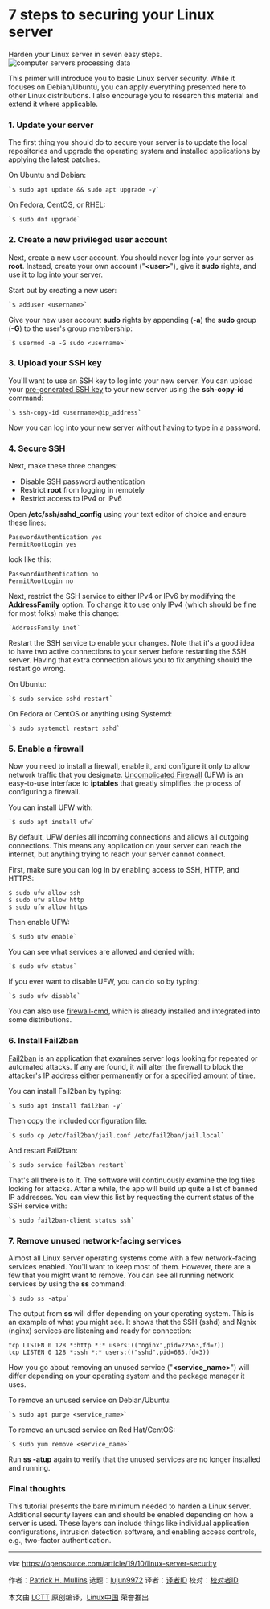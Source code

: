 [#]: collector: (lujun9972)
[#]: translator: (wxy)
[#]: reviewer: ( )
[#]: publisher: ( )
[#]: url: ( )
[#]: subject: (7 steps to securing your Linux server)
[#]: via: (https://opensource.com/article/19/10/linux-server-security)
[#]: author: (Patrick H. Mullins https://opensource.com/users/pmullins)

7 steps to securing your Linux server
======
Harden your Linux server in seven easy steps.
![computer servers processing data][1]

This primer will introduce you to basic Linux server security. While it focuses on Debian/Ubuntu, you can apply everything presented here to other Linux distributions. I also encourage you to research this material and extend it where applicable.

### 1\. Update your server

The first thing you should do to secure your server is to update the local repositories and upgrade the operating system and installed applications by applying the latest patches.

On Ubuntu and Debian:


```
`$ sudo apt update && sudo apt upgrade -y`
```

On Fedora, CentOS, or RHEL:


```
`$ sudo dnf upgrade`
```

### 2\. Create a new privileged user account

Next, create a new user account. You should never log into your server as **root**. Instead, create your own account ("**&lt;user&gt;**"), give it **sudo** rights, and use it to log into your server.

Start out by creating a new user:


```
`$ adduser <username>`
```

Give your new user account **sudo** rights by appending (**-a**) the **sudo** group (**-G**) to the user's group membership:


```
`$ usermod -a -G sudo <username>`
```

### 3\. Upload your SSH key

You'll want to use an SSH key to log into your new server. You can upload your [pre-generated SSH key][2] to your new server using the **ssh-copy-id** command:


```
`$ ssh-copy-id <username>@ip_address`
```

Now you can log into your new server without having to type in a password.

### 4\. Secure SSH

Next, make these three changes:

  * Disable SSH password authentication
  * Restrict **root** from logging in remotely
  * Restrict access to IPv4 or IPv6



Open **/etc/ssh/sshd_config** using your text editor of choice and ensure these lines:


```
PasswordAuthentication yes
PermitRootLogin yes
```

look like this:


```
PasswordAuthentication no
PermitRootLogin no
```

Next, restrict the SSH service to either IPv4 or IPv6 by modifying the **AddressFamily** option. To change it to use only IPv4 (which should be fine for most folks) make this change:


```
`AddressFamily inet`
```

Restart the SSH service to enable your changes. Note that it's a good idea to have two active connections to your server before restarting the SSH server. Having that extra connection allows you to fix anything should the restart go wrong.

On Ubuntu:


```
`$ sudo service sshd restart`
```

On Fedora or CentOS or anything using Systemd:


```
`$ sudo systemctl restart sshd`
```

### 5\. Enable a firewall

Now you need to install a firewall, enable it, and configure it only to allow network traffic that you designate. [Uncomplicated Firewall][3] (UFW) is an easy-to-use interface to **iptables** that greatly simplifies the process of configuring a firewall.

You can install UFW with:


```
`$ sudo apt install ufw`
```

By default, UFW denies all incoming connections and allows all outgoing connections. This means any application on your server can reach the internet, but anything trying to reach your server cannot connect.

First, make sure you can log in by enabling access to SSH, HTTP, and HTTPS:


```
$ sudo ufw allow ssh
$ sudo ufw allow http
$ sudo ufw allow https
```

Then enable UFW:


```
`$ sudo ufw enable`
```

You can see what services are allowed and denied with:


```
`$ sudo ufw status`
```

If you ever want to disable UFW, you can do so by typing:


```
`$ sudo ufw disable`
```

You can also use [firewall-cmd][4], which is already installed and integrated into some distributions.

### 6\. Install Fail2ban

[Fail2ban][5] is an application that examines server logs looking for repeated or automated attacks. If any are found, it will alter the firewall to block the attacker's IP address either permanently or for a specified amount of time.

You can install Fail2ban by typing:


```
`$ sudo apt install fail2ban -y`
```

Then copy the included configuration file:


```
`$ sudo cp /etc/fail2ban/jail.conf /etc/fail2ban/jail.local`
```

And restart Fail2ban:


```
`$ sudo service fail2ban restart`
```

That's all there is to it. The software will continuously examine the log files looking for attacks. After a while, the app will build up quite a list of banned IP addresses. You can view this list by requesting the current status of the SSH service with:


```
`$ sudo fail2ban-client status ssh`
```

### 7\. Remove unused network-facing services

Almost all Linux server operating systems come with a few network-facing services enabled. You'll want to keep most of them. However, there are a few that you might want to remove. You can see all running network services by using the **ss** command:


```
`$ sudo ss -atpu`
```

The output from **ss** will differ depending on your operating system. This is an example of what you might see. It shows that the SSH (sshd) and Ngnix (nginx) services are listening and ready for connection:


```
tcp LISTEN 0 128 *:http *:* users:(("nginx",pid=22563,fd=7))
tcp LISTEN 0 128 *:ssh *:* users:(("sshd",pid=685,fd=3))
```

How you go about removing an unused service ("**&lt;service_name&gt;**") will differ depending on your operating system and the package manager it uses.

To remove an unused service on Debian/Ubuntu:


```
`$ sudo apt purge <service_name>`
```

To remove an unused service on Red Hat/CentOS:


```
`$ sudo yum remove <service_name>`
```

Run **ss -atup** again to verify that the unused services are no longer installed and running.

### Final thoughts

This tutorial presents the bare minimum needed to harden a Linux server. Additional security layers can and should be enabled depending on how a server is used. These layers can include things like individual application configurations, intrusion detection software, and enabling access controls, e.g., two-factor authentication.

--------------------------------------------------------------------------------

via: https://opensource.com/article/19/10/linux-server-security

作者：[Patrick H. Mullins][a]
选题：[lujun9972][b]
译者：[译者ID](https://github.com/译者ID)
校对：[校对者ID](https://github.com/校对者ID)

本文由 [LCTT](https://github.com/LCTT/TranslateProject) 原创编译，[Linux中国](https://linux.cn/) 荣誉推出

[a]: https://opensource.com/users/pmullins
[b]: https://github.com/lujun9972
[1]: https://opensource.com/sites/default/files/styles/image-full-size/public/lead-images/server_data_system_admin.png?itok=q6HCfNQ8 (computer servers processing data)
[2]: https://opensource.com/article/19/4/ssh-keys-seahorse
[3]: https://launchpad.net/ufw
[4]: https://www.redhat.com/sysadmin/secure-linux-network-firewall-cmd
[5]: https://www.fail2ban.org/wiki/index.php/Main_Page
